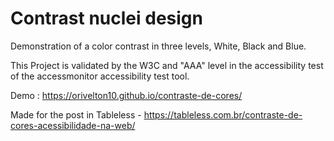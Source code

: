 # Contrast nuclei design
Demonstration of a color contrast in three levels, White, Black and Blue.

This Project is validated by the W3C and "AAA" level in the accessibility test of the accessmonitor accessibility test tool.

Demo : https://orivelton10.github.io/contraste-de-cores/


Made for the post in Tableless - https://tableless.com.br/contraste-de-cores-acessibilidade-na-web/
